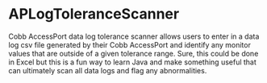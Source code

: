 # APLogToleranceScanner
Cobb AccessPort data log tolerance scanner allows users to enter in a data log csv file generated by their Cobb AccessPort and identify any monitor values that are outside of a given tolerance range.
Sure, this could be done in Excel but this is a fun way to learn Java and make something useful that can ultimately scan all data logs and flag any abnormalities.
